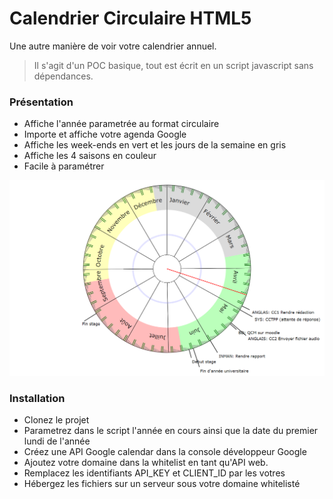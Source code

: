 # Calendrier Circulaire HTML5
Une autre manière de voir votre calendrier annuel.<br>
> Il s'agit d'un POC basique, tout est écrit en un script javascript sans dépendances.

### Présentation
- Affiche l'année parametrée au format circulaire
- Importe et affiche votre agenda Google
- Affiche les week-ends en vert et les jours de la semaine en gris
- Affiche les 4 saisons en couleur
- Facile à paramétrer

<img src="calendar.png">

### Installation 
- Clonez le projet
- Parametrez dans le script l'année en cours ainsi que la date du premier lundi de l'année
- Créez une API Google calendar dans la console développeur Google
- Ajoutez votre domaine dans la whitelist en tant qu'API web.
- Remplacez les identifiants API_KEY et CLIENT_ID par les votres
- Hébergez les fichiers sur un serveur sous votre domaine whitelisté
